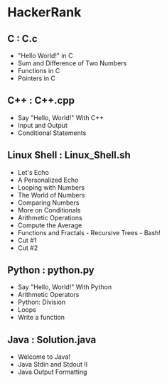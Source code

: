 # HackerRank
## C : C.c

* "Hello World!" in C
* Sum and Difference of Two Numbers
* Functions in C
* Pointers in C

## C++ : C++.cpp

* Say "Hello, World!" With C++
* Input and Output
* Conditional Statements


## Linux Shell : Linux_Shell.sh
* Let's Echo
* A Personalized Echo
* Looping with Numbers
* The World of Numbers
* Comparing Numbers
* More on Conditionals
* Arithmetic Operations
* Compute the Average
* Functions and Fractals - Recursive Trees - Bash!
* Cut #1
* Cut #2

## Python : python.py
* Say "Hello, World!" With Python
* Arithmetic Operators
* Python: Division
* Loops
* Write a function

## Java : Solution.java

* Welcome to Java!
* Java Stdin and Stdout II
* Java Output Formatting


